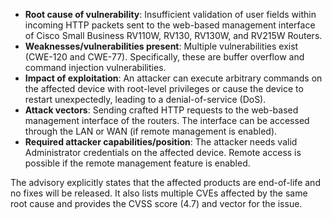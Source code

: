 - **Root cause of vulnerability**: Insufficient validation of user fields within incoming HTTP packets sent to the web-based management interface of Cisco Small Business RV110W, RV130, RV130W, and RV215W Routers.
- **Weaknesses/vulnerabilities present**: Multiple vulnerabilities exist (CWE-120 and CWE-77). Specifically, these are buffer overflow and command injection vulnerabilities.
- **Impact of exploitation**: An attacker can execute arbitrary commands on the affected device with root-level privileges or cause the device to restart unexpectedly, leading to a denial-of-service (DoS).
- **Attack vectors**: Sending crafted HTTP requests to the web-based management interface of the routers. The interface can be accessed through the LAN or WAN (if remote management is enabled).
- **Required attacker capabilities/position**: The attacker needs valid Administrator credentials on the affected device. Remote access is possible if the remote management feature is enabled.

The advisory explicitly states that the affected products are end-of-life and no fixes will be released. It also lists multiple CVEs affected by the same root cause and provides the CVSS score (4.7) and vector for the issue.